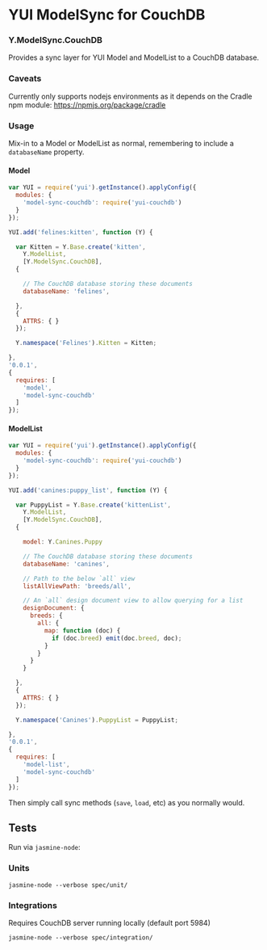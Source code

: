 # YUI ModelSync for CouchDB

### Y.ModelSync.CouchDB

Provides a sync layer for YUI Model and ModelList to a CouchDB database.

### Caveats

Currently only supports nodejs environments as it depends on the Cradle npm module: https://npmjs.org/package/cradle

### Usage

Mix-in to a Model or ModelList as normal, remembering to include a `databaseName` property.

#### Model
```javascript
var YUI = require('yui').getInstance().applyConfig({
  modules: {
    'model-sync-couchdb': require('yui-couchdb')
  }
});

YUI.add('felines:kitten', function (Y) {

  var Kitten = Y.Base.create('kitten',
    Y.ModelList,
    [Y.ModelSync.CouchDB],
  {

    // The CouchDB database storing these documents
    databaseName: 'felines',

  },
  {
    ATTRS: { }
  });

  Y.namespace('Felines').Kitten = Kitten;

},
'0.0.1',
{
  requires: [
    'model',
    'model-sync-couchdb'
  ]
});
```

#### ModelList
```javascript
var YUI = require('yui').getInstance().applyConfig({
  modules: {
    'model-sync-couchdb': require('yui-couchdb')
  }
});

YUI.add('canines:puppy_list', function (Y) {

  var PuppyList = Y.Base.create('kittenList',
    Y.ModelList,
    [Y.ModelSync.CouchDB],
  {

    model: Y.Canines.Puppy

    // The CouchDB database storing these documents
    databaseName: 'canines',

    // Path to the below `all` view
    listAllViewPath: 'breeds/all',

    // An `all` design document view to allow querying for a list
    designDocument: {
      breeds: {
        all: {
          map: function (doc) {
            if (doc.breed) emit(doc.breed, doc);
          }
        }
      }
    }

  },
  {
    ATTRS: { }
  });

  Y.namespace('Canines').PuppyList = PuppyList;

},
'0.0.1',
{
  requires: [
    'model-list',
    'model-sync-couchdb'
  ]
});
```

Then simply call sync methods (`save`, `load`, etc)  as you normally would.

## Tests

Run via `jasmine-node`:

### Units

    jasmine-node --verbose spec/unit/

### Integrations

Requires CouchDB server running locally (default port 5984)

    jasmine-node --verbose spec/integration/


